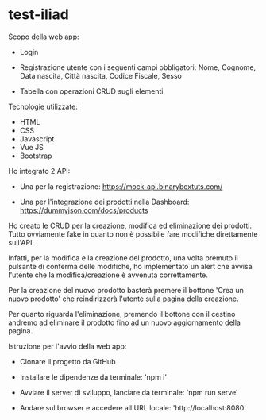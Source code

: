 # test-iliad

Scopo della web app:

- Login

- Registrazione utente con i seguenti campi obbligatori: Nome, Cognome, Data nascita, Città nascita, Codice Fiscale, Sesso

- Tabella con operazioni CRUD sugli elementi

Tecnologie utilizzate:

- HTML
- CSS
- Javascript
- Vue JS
- Bootstrap

Ho integrato 2 API:

- Una per la registrazione: https://mock-api.binaryboxtuts.com/

- Una per l'integrazione dei prodotti nella Dashboard: https://dummyjson.com/docs/products

Ho creato le CRUD per la creazione, modifica ed eliminazione dei prodotti. Tutto ovviamente fake in quanto non è possibile fare modifiche direttamente sull'API.

Infatti, per la modifica e la creazione del prodotto, una volta premuto il pulsante di conferma delle modifiche, ho implementato un alert che avvisa l'utente che la modifica/creazione è avvenuta correttamente.

Per la creazione del nuovo prodotto basterà premere il bottone 'Crea un nuovo prodotto' che reindirizzerà l'utente sulla pagina della creazione.

Per quanto riguarda l'eliminazione, premendo il bottone con il cestino andremo ad eliminare il prodotto fino ad un nuovo aggiornamento della pagina.

Istruzione per l'avvio della web app:

- Clonare il progetto da GitHub

- Installare le dipendenze da terminale: 'npm i'

- Avviare il server di sviluppo, lanciare da terminale: 'npm run serve'

- Andare sul browser e accedere all'URL locale: 'http://localhost:8080'
